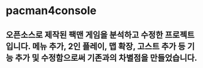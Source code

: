 # pacman4console
## 오픈소스로 제작된 팩맨 게임을 분석하고 수정한 프로젝트입니다. 메뉴 추가, 2인 플레이, 맵 확장, 고스트 추가 등 기능 추가 및 수정함으로써 기존과의 차별점을 만들었습니다.
